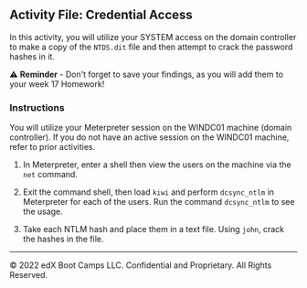 ## Activity File: Credential Access

In this activity, you will utilize your SYSTEM access on the domain controller to make a copy of the `NTDS.dit` file and then attempt to crack the password hashes in it.

⚠️ **Reminder** - Don't forget to save your findings, as you will add them to your week 17 Homework!


### Instructions

You will utilize your Meterpreter session on the WINDC01 machine (domain controller). If you do not have an active session on the WINDC01 machine, refer to prior activities.

1. In Meterpreter, enter a shell then view the users on the machine via the `net` command.

2. Exit the command shell, then load `kiwi` and perform `dcsync_ntlm` in Meterpreter for each of the users. Run the command `dcsync_ntlm` to see the usage.

3. Take each NTLM hash and place them in a text file. Using `john`, crack the hashes in the file.

---
© 2022 edX Boot Camps LLC. Confidential and Proprietary. All Rights Reserved.



